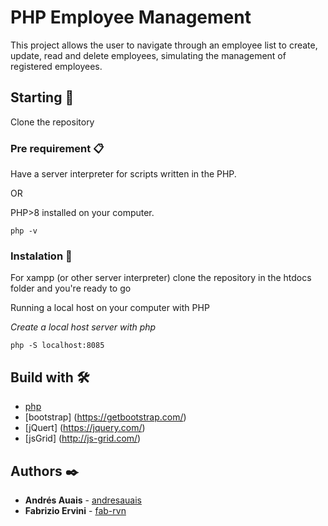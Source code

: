 # PHP Employee Management

This project  allows the user to navigate through an employee list to create, update, read and delete employees, simulating the management of registered employees.

## Starting 🚀

Clone the repository


### Pre requirement 📋

Have a server interpreter for scripts written in the PHP.

OR

PHP>8 installed on your computer.

```
php -v
```

### Instalation 🔧

For xampp (or other server interpreter) clone the repository in the htdocs folder and you're ready to go

Running  a local host on your computer with PHP

_Create a local host server with php_

```
php -S localhost:8085
```

## Build with 🛠️

* [php](https://www.php.net/)
* [bootstrap] (https://getbootstrap.com/)
* [jQuert] (https://jquery.com/)
*  [jsGrid] (http://js-grid.com/)

## Authors ✒️

* **Andrés Auais** - [andresauais](https://github.com/andresauais)
* **Fabrizio Ervini** - [fab-rvn](https://github.com/fab-rvn)